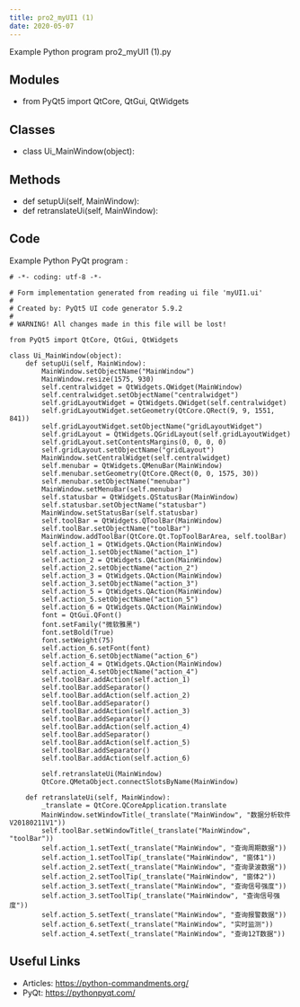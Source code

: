 ```yaml
---
title: pro2_myUI1 (1)
date: 2020-05-07
---
```

Example Python program pro2_myUI1 (1).py

## Modules

* from PyQt5 import QtCore, QtGui, QtWidgets

## Classes

* class Ui_MainWindow(object):

## Methods

* def setupUi(self, MainWindow):
* def retranslateUi(self, MainWindow):

## Code

Example Python PyQt program :

    # -*- coding: utf-8 -*-
    
    # Form implementation generated from reading ui file 'myUI1.ui'
    #
    # Created by: PyQt5 UI code generator 5.9.2
    #
    # WARNING! All changes made in this file will be lost!
    
    from PyQt5 import QtCore, QtGui, QtWidgets
    
    class Ui_MainWindow(object):
        def setupUi(self, MainWindow):
            MainWindow.setObjectName("MainWindow")
            MainWindow.resize(1575, 930)
            self.centralwidget = QtWidgets.QWidget(MainWindow)
            self.centralwidget.setObjectName("centralwidget")
            self.gridLayoutWidget = QtWidgets.QWidget(self.centralwidget)
            self.gridLayoutWidget.setGeometry(QtCore.QRect(9, 9, 1551, 841))
            self.gridLayoutWidget.setObjectName("gridLayoutWidget")
            self.gridLayout = QtWidgets.QGridLayout(self.gridLayoutWidget)
            self.gridLayout.setContentsMargins(0, 0, 0, 0)
            self.gridLayout.setObjectName("gridLayout")
            MainWindow.setCentralWidget(self.centralwidget)
            self.menubar = QtWidgets.QMenuBar(MainWindow)
            self.menubar.setGeometry(QtCore.QRect(0, 0, 1575, 30))
            self.menubar.setObjectName("menubar")
            MainWindow.setMenuBar(self.menubar)
            self.statusbar = QtWidgets.QStatusBar(MainWindow)
            self.statusbar.setObjectName("statusbar")
            MainWindow.setStatusBar(self.statusbar)
            self.toolBar = QtWidgets.QToolBar(MainWindow)
            self.toolBar.setObjectName("toolBar")
            MainWindow.addToolBar(QtCore.Qt.TopToolBarArea, self.toolBar)
            self.action_1 = QtWidgets.QAction(MainWindow)
            self.action_1.setObjectName("action_1")
            self.action_2 = QtWidgets.QAction(MainWindow)
            self.action_2.setObjectName("action_2")
            self.action_3 = QtWidgets.QAction(MainWindow)
            self.action_3.setObjectName("action_3")
            self.action_5 = QtWidgets.QAction(MainWindow)
            self.action_5.setObjectName("action_5")
            self.action_6 = QtWidgets.QAction(MainWindow)
            font = QtGui.QFont()
            font.setFamily("微软雅黑")
            font.setBold(True)
            font.setWeight(75)
            self.action_6.setFont(font)
            self.action_6.setObjectName("action_6")
            self.action_4 = QtWidgets.QAction(MainWindow)
            self.action_4.setObjectName("action_4")
            self.toolBar.addAction(self.action_1)
            self.toolBar.addSeparator()
            self.toolBar.addAction(self.action_2)
            self.toolBar.addSeparator()
            self.toolBar.addAction(self.action_3)
            self.toolBar.addSeparator()
            self.toolBar.addAction(self.action_4)
            self.toolBar.addSeparator()
            self.toolBar.addAction(self.action_5)
            self.toolBar.addSeparator()
            self.toolBar.addAction(self.action_6)
    
            self.retranslateUi(MainWindow)
            QtCore.QMetaObject.connectSlotsByName(MainWindow)
    
        def retranslateUi(self, MainWindow):
            _translate = QtCore.QCoreApplication.translate
            MainWindow.setWindowTitle(_translate("MainWindow", "数据分析软件V20180211V1"))
            self.toolBar.setWindowTitle(_translate("MainWindow", "toolBar"))
            self.action_1.setText(_translate("MainWindow", "查询周期数据"))
            self.action_1.setToolTip(_translate("MainWindow", "窗体1"))
            self.action_2.setText(_translate("MainWindow", "查询录波数据"))
            self.action_2.setToolTip(_translate("MainWindow", "窗体2"))
            self.action_3.setText(_translate("MainWindow", "查询信号强度"))
            self.action_3.setToolTip(_translate("MainWindow", "查询信号强度"))
            self.action_5.setText(_translate("MainWindow", "查询报警数据"))
            self.action_6.setText(_translate("MainWindow", "实时监测"))
            self.action_4.setText(_translate("MainWindow", "查询12T数据"))
    
    

## Useful Links

- Articles: https://python-commandments.org/
- PyQt: https://pythonpyqt.com/
